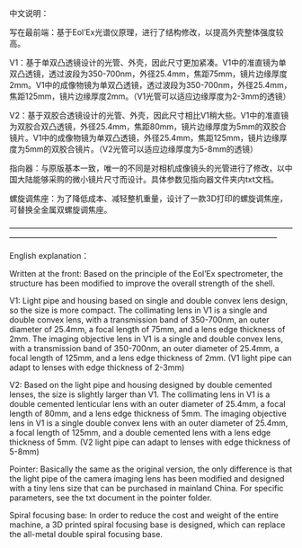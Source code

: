 中文说明：

写在最前端：基于Eol’Ex光谱仪原理，进行了结构修改，以提高外壳整体强度较高。

V1：基于单双凸透镜设计的光管、外壳，因此尺寸更加紧凑。V1中的准直镜为单双凸透镜，透过波段为350-700nm，外径25.4mm，焦距75mm，镜片边缘厚度2mm。V1中的成像物镜为单双凸透镜，透过波段为350-700nm，外径25.4mm，焦距125mm，镜片边缘厚度2mm。（V1光管可以适应边缘厚度为2-3mm的透镜）

V2：基于双胶合透镜设计的光管、外壳，因此尺寸相比V1稍大些。V1中的准直镜为双胶合双凸透镜，外径25.4mm，焦距80mm，镜片边缘厚度为5mm的双胶合镜片。V1中的成像物镜为单双凸透镜，外径25.4mm，焦距125mm，镜片边缘厚度为5mm的双胶合镜片。（V2光管可以适应边缘厚度为5-8mm的透镜）

指向器：与原版基本一致，唯一的不同是对相机成像镜头的光管进行了修改，以中国大陆能够采购的微小镜片尺寸而设计。具体参数见指向器文件夹内txt文档。

螺旋调焦座：为了降低成本、减轻整机重量，设计了一款3D打印的螺旋调焦座，可替换全金属双螺旋调焦座。

——————————————————————————————————————————————————————————————————————

English explanation：

Written at the front: Based on the principle of the Eol’Ex spectrometer, the structure has been modified to improve the overall strength of the shell.

V1: Light pipe and housing based on single and double convex lens design, so the size is more compact. The collimating lens in V1 is a single and double convex lens, with a transmission band of 350-700nm, an outer diameter of 25.4mm, a focal length of 75mm, and a lens edge thickness of 2mm. The imaging objective lens in V1 is a single and double convex lens, with a transmission band of 350-700nm, an outer diameter of 25.4mm, a focal length of 125mm, and a lens edge thickness of 2mm. (V1 light pipe can adapt to lenses with edge thickness of 2-3mm)

V2: Based on the light pipe and housing designed by double cemented lenses, the size is slightly larger than V1. The collimating lens in V1 is a double cemented lenticular lens with an outer diameter of 25.4mm, a focal length of 80mm, and a lens edge thickness of 5mm. The imaging objective lens in V1 is a single double convex lens with an outer diameter of 25.4mm, a focal length of 125mm, and a double cemented lens with a lens edge thickness of 5mm. (V2 light pipe can adapt to lenses with edge thickness of 5-8mm)

Pointer: Basically the same as the original version, the only difference is that the light pipe of the camera imaging lens has been modified and designed with a tiny lens size that can be purchased in mainland China. For specific parameters, see the txt document in the pointer folder.

Spiral focusing base: In order to reduce the cost and weight of the entire machine, a 3D printed spiral focusing base is designed, which can replace the all-metal double spiral focusing base.
